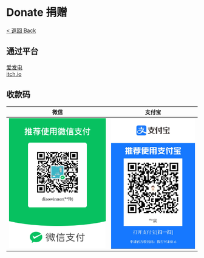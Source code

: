# Donate 捐赠
[< 返回 Back](../README.md)

## 通过平台
[爱发电](https://afdian.com/@DWNfonts)  
[itch.io](https://diaowinner.itch.io/muzaipixel/purchase)

## 收款码
| 微信 | 支付宝 |
|---|---|
|![微信](WeChatPay.png)|![支付宝](AliPay.jpg)|
